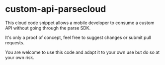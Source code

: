 custom-api-parsecloud
=====================


This cloud code snippet allows a mobile developer to consume a custom API without going through
the parse SDK.

It's only a proof of concept, feel free to suggest changes or submit pull requests.

You are welcome to use this code and adapt it to your own use but do so at your own risk.
